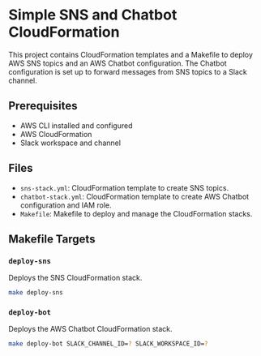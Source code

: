 # Simple SNS and Chatbot CloudFormation

This project contains CloudFormation templates and a Makefile to deploy AWS SNS topics and an AWS Chatbot configuration. The Chatbot configuration is set up to forward messages from SNS topics to a Slack channel.

## Prerequisites

- AWS CLI installed and configured
- AWS CloudFormation
- Slack workspace and channel

## Files

- `sns-stack.yml`: CloudFormation template to create SNS topics.
- `chatbot-stack.yml`: CloudFormation template to create AWS Chatbot configuration and IAM role.
- `Makefile`: Makefile to deploy and manage the CloudFormation stacks.

## Makefile Targets

### `deploy-sns`

Deploys the SNS CloudFormation stack.

```sh
make deploy-sns
```

### `deploy-bot`

Deploys the AWS Chatbot CloudFormation stack.

```sh
make deploy-bot SLACK_CHANNEL_ID=? SLACK_WORKSPACE_ID=?
```

